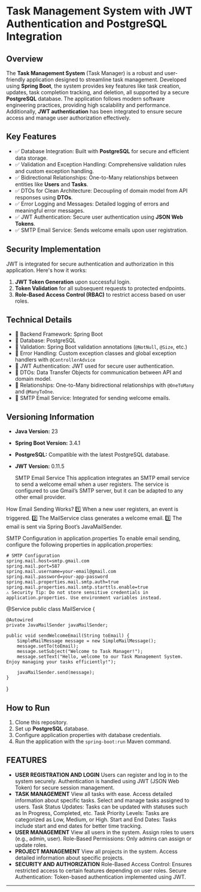 # Task Management System with JWT Authentication and PostgreSQL Integration

## Overview
The **Task Management System** (Task Manager) is a robust and user-friendly application designed to streamline task management. Developed using **Spring Boot**, the system provides key features like task creation, updates, task completion tracking, and deletion, all supported by a secure **PostgreSQL** database. The application follows modern software engineering practices, providing high scalability and performance. Additionally, **JWT authentication** has been integrated to ensure secure access and manage user authorization effectively.

## Key Features
-  ✅ Database Integration: Built with **PostgreSQL** for secure and efficient data storage.
-  ✅ Validation and Exception Handling: Comprehensive validation rules and custom exception handling.
-  ✅ Bidirectional Relationships: One-to-Many relationships between entities like **Users** and **Tasks**.
-  ✅ DTOs for Clean Architecture: Decoupling of domain model from API responses using **DTOs**.
-  ✅ Error Logging and Messages: Detailed logging of errors and meaningful error messages.
-  ✅ JWT Authentication: Secure user authentication using **JSON Web Tokens**.
-  ✅ SMTP Email Service: Sends welcome emails upon user registration.

## Security Implementation
JWT is integrated for secure authentication and authorization in this application. Here's how it works:
1. **JWT Token Generation** upon successful login.
2. **Token Validation** for all subsequent requests to protected endpoints.
3. **Role-Based Access Control (RBAC)** to restrict access based on user roles.

## Technical Details
-  🔹 Backend Framework: Spring Boot
-  🔹 Database: PostgreSQL
-  🔹 Validation: Spring Boot validation annotations (`@NotNull`, `@Size`, etc.)
-  🔹 Error Handling: Custom exception classes and global exception handlers with `@ControllerAdvice`
-  🔹 JWT Authentication: JWT used for secure user authentication.
-  🔹 DTOs: Data Transfer Objects for communication between API and domain model.
-  🔹 Relationships: One-to-Many bidirectional relationships with `@OneToMany` and `@ManyToOne`.
-  🔹 SMTP Email Service: Integrated for sending welcome emails.

## Versioning Information
- **Java Version:** 23
- **Spring Boot Version:** 3.4.1
- **PostgreSQL:** Compatible with the latest PostgreSQL database.
- **JWT Version:** 0.11.5

  SMTP Email Service
This application integrates an SMTP email service to send a welcome email when a user registers. The service is configured to use Gmail’s SMTP server, but it can be adapted to any other email provider.

How Email Sending Works?
1️⃣ When a new user registers, an event is triggered.
2️⃣ The MailService class generates a welcome email.
3️⃣ The email is sent via Spring Boot’s JavaMailSender.

SMTP Configuration in application.properties
To enable email sending, configure the following properties in application.properties:

```properties
# SMTP Configuration
spring.mail.host=smtp.gmail.com 
spring.mail.port=587 
spring.mail.username=your-email@gmail.com 
spring.mail.password=your-app-password 
spring.mail.properties.mail.smtp.auth=true 
spring.mail.properties.mail.smtp.starttls.enable=true 
⚠️ Security Tip: Do not store sensitive credentials in application.properties. Use environment variables instead.
```
@Service
public class MailService {

    @Autowired
    private JavaMailSender javaMailSender;

    public void sendWelcomeEmail(String toEmail) {
        SimpleMailMessage message = new SimpleMailMessage();
        message.setTo(toEmail);
        message.setSubject("Welcome to Task Manager!");
        message.setText("Hello, welcome to our Task Management System. Enjoy managing your tasks efficiently!");

        javaMailSender.send(message);
    }
}


## How to Run
1. Clone this repository.
2. Set up **PostgreSQL** database.
3. Configure application properties with database credentials.
4. Run the application with the `spring-boot:run` Maven command.

## FEATURES
 - **USER REGISTRATION AND LOGIN**
     Users can register and log in to the system securely.
     Authentication is handled using JWT (JSON Web Token) for secure session management.
 - **TASK MANAGEMENT**
  View all tasks with ease.
    Access detailed information about specific tasks.
    Select and manage tasks assigned to users.
    Task Status Updates: Tasks can be updated with statuses such as In Progress, Completed, etc.
    Task Priority Levels: Tasks are categorized as Low, Medium, or High.
    Start and End Dates: Tasks include start and end dates for better time tracking.
 - **USER MANAGEMENT**
    View all users in the system.
    Assign roles to users (e.g., admin, user).
    Role-Based Permissions: Only admins can assign or update roles.
 - **PROJECT MANAGEMENT**
    View all projects in the system.
    Access detailed information about specific projects.
 - **SECURITY AND AUTHORIZATION**
    Role-Based Access Control: Ensures restricted access to certain features depending on user roles.
    Secure Authentication: Token-based authentication implemented using JWT.

---
